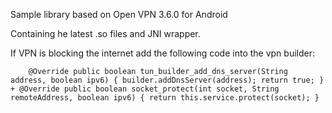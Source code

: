 Sample library based on Open VPN 3.6.0 for Android

Containing he latest .so files and JNI wrapper.

If VPN is blocking the internet add the following code into the vpn builder:

`    @Override
    public boolean tun_builder_add_dns_server(String address, boolean ipv6) {
        builder.addDnsServer(address);
        return true;
    }
+
    @Override
    public boolean socket_protect(int socket, String remoteAddress, boolean ipv6) {
        return this.service.protect(socket);
    }`
